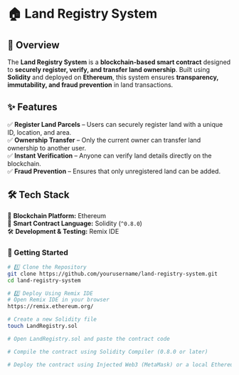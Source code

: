 # 🏠 Land Registry System  

## 📌 Overview  
The **Land Registry System** is a **blockchain-based smart contract** designed to **securely register, verify, and transfer land ownership**. Built using **Solidity** and deployed on **Ethereum**, this system ensures **transparency, immutability, and fraud prevention** in land transactions.  

## ✨ Features  
✅ **Register Land Parcels** – Users can securely register land with a unique ID, location, and area.  
✅ **Ownership Transfer** – Only the current owner can transfer land ownership to another user.  
✅ **Instant Verification** – Anyone can verify land details directly on the blockchain.  
✅ **Fraud Prevention** – Ensures that only unregistered land can be added.  

## 🛠️ Tech Stack  
🔷 **Blockchain Platform:** Ethereum  
📝 **Smart Contract Language:** Solidity (`^0.8.0`)  
🛠️ **Development & Testing:** Remix IDE  

### 🚀 Getting Started  
```bash
# 1️⃣ Clone the Repository
git clone https://github.com/yourusername/land-registry-system.git
cd land-registry-system

# 2️⃣ Deploy Using Remix IDE
# Open Remix IDE in your browser
https://remix.ethereum.org/

# Create a new Solidity file
touch LandRegistry.sol

# Open LandRegistry.sol and paste the contract code

# Compile the contract using Solidity Compiler (0.8.0 or later)

# Deploy the contract using Injected Web3 (MetaMask) or a local Ethereum testnet






